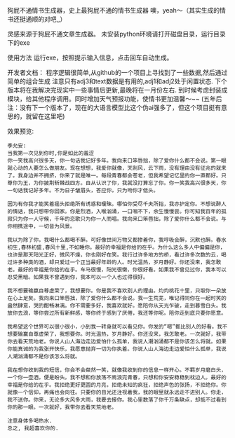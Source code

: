 狗屁不通情书生成器，史上最狗屁不通的情书生成器
噢，yeah〜（其实生成的情书还挺通顺的对吧,,）

灵感来源于狗屁不通文章生成器。
未安装python环境请打开磁盘目录，运行目录下的exe

使用方法
  运行exe，按照提示输入信息，点击回车自动生成。

开发者文档：
  程序逻辑很简单,从github的一个项目上寻找到了一些数据,然后通过简单的组合生成
  注意只有adj3和text数据是有用的,adj1和adj2处于闲置状态.
  下个版本将在我解决完现实中一些事情后更新,最晚将在一月份左右.
  到时候考虑封装成模块，给其他程序调用。同时增加天气预报功能，使情书更加温馨〜~~
(五年后注：没有下一个版本了，现在的大语言模型比这个伪ai强多了，但这个项目挺有意思的，就留在这里吧)

效果预览:

    季允安:
    当我第一次见到你时,你是如此的羞涩
    你一笑我高兴很多天，你一句话我记好多年。我向来口笨唇拙，除了爱你什么都不会说。第一眼就心动的人要怎么做朋友。现在想想，我爱你就像，天刮风，云下雨，没有理由没有征兆的就来了。我身边并不拥挤，你来了就是唯一。每段青春都会苍老，但我希望记忆里的你一直都好。只尊你为王，为你披荆斩棘战四方。自从认识了你，我就没打算忘了你。你一笑我高兴很多天，你一句话我记好多年。不为日子皱眉头，答应你，只为吻你才低头。

    因为有你我才能笑着摇头拒绝所有诱惑和暧昧。哪怕你受尽千夫所指，我亦护定你。不想说醉人的情话，我只想带你回家。你是烈酒，入喉汹涌，一口咽不下，余生慢慢尝。你可知我百年的孤寂只为你一人守候，千年的恋歌只为你一人而唱。我向来口笨唇拙，除了爱你什么都不会说。与你相携途中，一切皆为风景。

    我以为除了你，我喝什么都喝不醉。可好像世间万物又都掺着你，我呼吸会醉，沉默也醉。春水初生,春林初盛,春风十里,不如睡你。最好的幸福是你给的在乎。为什么这么多人中偏偏是你，也许是那天阳光正好，微风不燥，你也刚好在笑。我行过许多地方的桥，看过许多次数的云，喝过许多种类的酒，却只爱过一个正当最好年龄的人。时光温热，岁月静好。你还没来，我怎敢老。最好的幸福是你给的在乎。车马很慢，阳光很懒，你很好看。如果我不曾见过你，我本可以忍受黑暗。如果我不曾遇到你，我本可以一个人也过得很好。

    我不想要输赢自尊虚荣了，我想要你。你是我不喜欢别人的理由。灼灼桃花十里，只取你一朵放在心上足矣。我向来口笨唇拙，除了爱你什么都不会说。我一生荒芜，唯记得同你在一起时笑的盎然肆意，哭的酣畅淋漓。你不需要多好，我喜欢就好。愿陪你从天光乍破，走到暮雪白头。我放你去浪，等你尝过所有新鲜感，等你终于感到了厌倦，我还等你呢。陪你走到底只要你愿意。

    我希望这个世界可以很小很小，小到我一转身就可以看见你。你发的“嗯”都比别人的好看。我不想要输赢自尊虚荣了，我想要你。时光温热，岁月静好。你还没来，我怎敢老。一次就好，我带你去看天荒地老。你说人山人海边走边爱怕什么孤单，我说人潮汹涌都不是你该怎么将就。如果你能真诚的为我张开快乐，我愿意抛弃一切为你执着。你说人山人海边走边爱怕什么孤单，我说人潮汹涌都不是你该怎么将就。

    我在想你收到我的短信，你会不会粲然一笑，就像我收到你的信息一样开心。不羁岁月磨白头，一个你一壶酒，便是盼头。我不想和你放荡不焉浪完青春，只想和你安安稳稳到枕边人。最好的幸福是你给的在乎。我拒绝更好更圆的月亮，拒绝未知的疯狂，拒绝声色的张扬，不拒绝你。你就像一个信仰，再痛也会向往。只要你的目光还注视着我，我的眼里就永远走不进别人。你走，我不送你。你来，无论多大风多大雨，我要去接你。我心里数落了你千万条缺点，却抵不过看到你的那一眼。一次就好，我带你去看天荒地老。

    注意身体多喝热水.
    总之, 我超喜欢你的.
